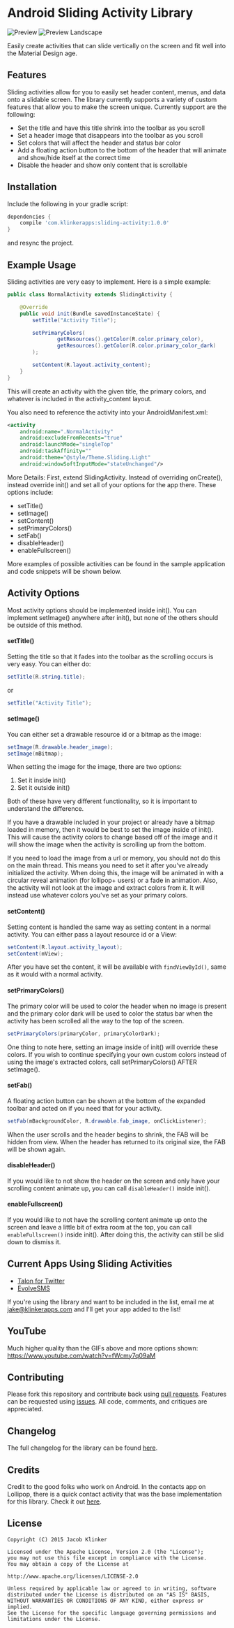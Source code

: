 # Android Sliding Activity Library

![Preview](preview.gif)
![Preview Landscape](preview_landscape.gif)

Easily create activities that can slide vertically on the screen and fit well into the Material Design age.

## Features

Sliding activities allow for you to easily set header content, menus, and data onto a slidable screen. The library currently supports a variety of custom features that allow you to make the screen unique. Currently support are the following:

 - Set the title and have this title shrink into the toolbar as you scroll
 - Set a header image that disappears into the toolbar as you scroll
 - Set colors that will affect the header and status bar color
 - Add a floating action button to the bottom of the header that will animate and show/hide itself at the correct time
 - Disable the header and show only content that is scrollable

## Installation

Include the following in your gradle script:

```groovy
dependencies {
    compile 'com.klinkerapps:sliding-activity:1.0.0'
}
```

and resync the project.

## Example Usage

Sliding activities are very easy to implement. Here is a simple example:

```java
public class NormalActivity extends SlidingActivity {

    @Override
    public void init(Bundle savedInstanceState) {
        setTitle("Activity Title");

        setPrimaryColors(
                getResources().getColor(R.color.primary_color),
                getResources().getColor(R.color.primary_color_dark)
        );

        setContent(R.layout.activity_content);
    }
}
```

This will create an activity with the given title, the primary colors, and whatever is included in the activity_content layout.

You also need to reference the activity into your AndroidManifest.xml:

```xml
<activity
    android:name=".NormalActivity"
    android:excludeFromRecents="true"
    android:launchMode="singleTop"
    android:taskAffinity=""
    android:theme="@style/Theme.Sliding.Light"
    android:windowSoftInputMode="stateUnchanged"/>
```

More Details:
First, extend SlidingActivity. Instead of overriding onCreate(), instead override init() and set all of your options for the app there. These options include:

 - setTitle()
 - setImage()
 - setContent()
 - setPrimaryColors()
 - setFab()
 - disableHeader()
 - enableFullscreen()

More examples of possible activities can be found in the sample application and code snippets will be shown below.

## Activity Options

Most activity options should be implemented inside init(). You can implement setImage() anywhere after init(), but none of the others should be outside of this method.

#### setTitle()

Setting the title so that it fades into the toolbar as the scrolling occurs is very easy. You can either do:

```java
setTitle(R.string.title);
```

or

```java
setTitle("Activity Title");
```

#### setImage()

You can either set a drawable resource id or a bitmap as the image:

```java
setImage(R.drawable.header_image);
setImage(mBitmap);
```

When setting the image for the image, there are two options:
1) Set it inside init()
2) Set it outside init()

Both of these have very different functionality, so it is important to understand the difference.

If you have a drawable included in your project or already have a bitmap loaded in memory, then it would be best to set the image inside of init(). This will cause the activity colors to change based off of the image and it will show the image when the activity is scrolling up from the bottom.

If you need to load the image from a url or memory, you should not do this on the main thread. This means you need to set it after you've already initialized the activity. When doing this, the image will be animated in with a circular reveal animation (for lollipop+ users) or a fade in animation. Also, the activity will not look at the image and extract colors from it. It will instead use whatever colors you've set as your primary colors.

#### setContent()

Setting content is handled the same way as setting content in a normal activity. You can either pass a layout resource id or a View:

```java
setContent(R.layout.activity_layout);
setContent(mView);
```

After you have set the content, it will be available with ```findViewById()```, same as it would with a normal activity.

#### setPrimaryColors()

The primary color will be used to color the header when no image is present and the primary color dark will be used to color the status bar when the activity has been scrolled all the way to the top of the screen.

```java
setPrimaryColors(primaryColor, primaryColorDark);
```

One thing to note here, setting an image inside of init() will override these colors. If you wish to continue specifying your own custom colors instead of using the image's extracted colors, call setPrimaryColors() AFTER setImage().

#### setFab()

A floating action button can be shown at the bottom of the expanded toolbar and acted on if you need that for your activity.

```java
setFab(mBackgroundColor, R.drawable.fab_image, onClickListener);
```

When the user scrolls and the header begins to shrink, the FAB will be hidden from view. When the header has returned to its original size, the FAB will be shown again.

#### disableHeader()

If you would like to not show the header on the screen and only have your scrolling content animate up, you can call ```disableHeader()``` inside init().

#### enableFullscreen()

If you would like to not have the scrolling content animate up onto the screen and leave a little bit of extra room at the top, you can call ```enableFullscreen()``` inside init(). After doing this, the activity can still be slid down to dismiss it.

## Current Apps Using Sliding Activities

 - [Talon for Twitter](https://play.google.com/store/apps/details?id=com.klinker.android.twitter_l)
 - [EvolveSMS](https://play.google.com/store/apps/details?id=com.klinker.android.evolve_sms)

If you're using the library and want to be included in the list, email me at <jake@klinkerapps.com> and I'll get your app added to the list!

## YouTube

Much higher quality than the GIFs above and more options shown: https://www.youtube.com/watch?v=fWcmy7q09aM

## Contributing

Please fork this repository and contribute back using [pull requests](https://github.com/klinker41/android-slidingactivity/pulls). Features can be requested using [issues](https://github.com/klinker41/android-slidingactivity/issues). All code, comments, and critiques are appreciated.

## Changelog

The full changelog for the library can be found [here](https://github.com/klinker41/android-slidingactivity/blob/master/CHANGELOG.md).

## Credits

Credit to the good folks who work on Android. In the contacts app on Lollipop, there is a quick contact activity that was the base implementation for this library. Check it out [here](https://github.com/android/platform_packages_apps_contacts).

## License

    Copyright (C) 2015 Jacob Klinker

    Licensed under the Apache License, Version 2.0 (the "License");
    you may not use this file except in compliance with the License.
    You may obtain a copy of the License at

    http://www.apache.org/licenses/LICENSE-2.0

    Unless required by applicable law or agreed to in writing, software
    distributed under the License is distributed on an "AS IS" BASIS,
    WITHOUT WARRANTIES OR CONDITIONS OF ANY KIND, either express or implied.
    See the License for the specific language governing permissions and
    limitations under the License.
